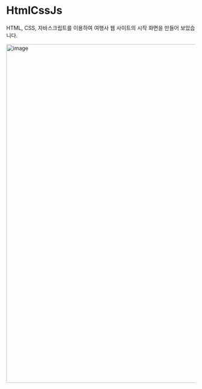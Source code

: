 # HtmlCssJs


HTML, CSS, 자바스크립트를 이용하여 여행사 웹 사이트의 시작 화면을 만들어 보았습니다.


<img width="901" alt="image" src="https://github.com/TaeGyeomHwang/HtmlCssJs/assets/80676211/cf80cc1e-79df-49df-bc33-24c645025832">
